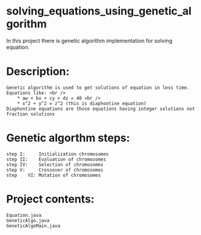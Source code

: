 # solving_equations_using_genetic_algorithm
In this project there is genetic algorithm implementation for solving equation.

# Description:
	Genetic algorithm is used to get solutions of equation in less time.
	Equations like: <br />
		* aw + bx + cy + dz = 40 <br />
		* x^2 + y^2 = z^2 (this is diaphontine equation)
	Diaphontine equations are those equations having integer solutions not fraction solutions
	
# Genetic algorthm steps:
	step I:		Initialization chromosomes
	step II:	Evaluation of chromosomes
	step IV:	Selection of chromosomes
	step V:		Crossover of chromosomes
	step	VI:	Mutation of chromosomes

# Project contents:
	Equation.java
	GeneticAlgo.java
	GeneticAlgoMain.java
